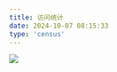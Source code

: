 ```yaml
---
title: 访问统计
date: 2024-10-07 08:15:33
type: 'census'
---
```

<a href="https://foolishfox.cn/statistics/"><img style="margin: 0 0 20px" src="https://img.shields.io/badge/powered by-https://foolishfox.cn/statistics/-blue?style=for-the-badge"></a>
<script defer data-pjax src="/html/census.js"></script>
<div id="calendar_container" class="data-container" style="min-height:200px;"></div>
<div id="map_container" class="data-container" style="height:500px;"></div>
<div id="trends_container" class="data-container" style="height:350px"></div>
<div id="sources_container" class="data-container" style="height:500px"></div>

